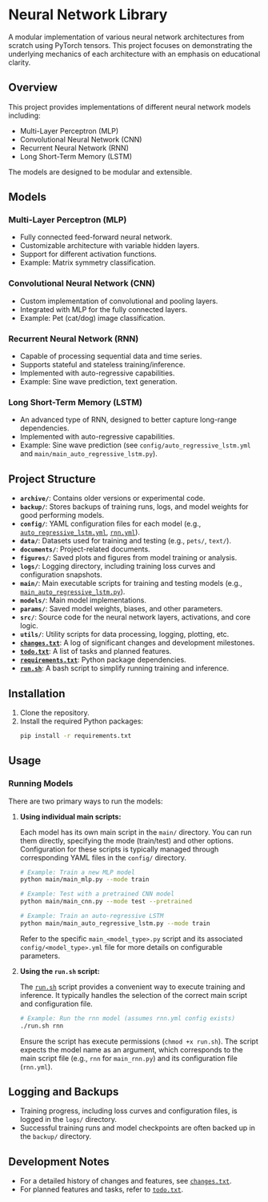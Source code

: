 # Neural Network Library

A modular implementation of various neural network architectures from scratch using PyTorch tensors. This project focuses on demonstrating the underlying mechanics of each architecture with an emphasis on educational clarity.

## Overview

This project provides implementations of different neural network models including:

- Multi-Layer Perceptron (MLP)
- Convolutional Neural Network (CNN)
- Recurrent Neural Network (RNN)
- Long Short-Term Memory (LSTM)

The models are designed to be modular and extensible.

## Models

### Multi-Layer Perceptron (MLP)
- Fully connected feed-forward neural network.
- Customizable architecture with variable hidden layers.
- Support for different activation functions.
- Example: Matrix symmetry classification.

### Convolutional Neural Network (CNN)
- Custom implementation of convolutional and pooling layers.
- Integrated with MLP for the fully connected layers.
- Example: Pet (cat/dog) image classification.

### Recurrent Neural Network (RNN)
- Capable of processing sequential data and time series.
- Supports stateful and stateless training/inference.
- Implemented with auto-regressive capabilities.
- Example: Sine wave prediction, text generation.

### Long Short-Term Memory (LSTM)
- An advanced type of RNN, designed to better capture long-range dependencies.
- Implemented with auto-regressive capabilities.
- Example: Sine wave prediction (see `config/auto_regressive_lstm.yml` and `main/main_auto_regressive_lstm.py`).

## Project Structure

- **`archive/`**: Contains older versions or experimental code.
- **`backup/`**: Stores backups of training runs, logs, and model weights for good performing models.
- **`config/`**: YAML configuration files for each model (e.g., [`auto_regressive_lstm.yml`](config/auto_regressive_lstm.yml), [`rnn.yml`](config/rnn.yml)).
- **`data/`**: Datasets used for training and testing (e.g., `pets/`, `text/`).
- **`documents/`**: Project-related documents.
- **`figures/`**: Saved plots and figures from model training or analysis.
- **`logs/`**: Logging directory, including training loss curves and configuration snapshots.
- **`main/`**: Main executable scripts for training and testing models (e.g., [`main_auto_regressive_lstm.py`](main/main_auto_regressive_lstm.py)).
- **`models/`**: Main model implementations.
- **`params/`**: Saved model weights, biases, and other parameters.
- **`src/`**: Source code for the neural network layers, activations, and core logic.
- **`utils/`**: Utility scripts for data processing, logging, plotting, etc.
- **[`changes.txt`](changes.txt)**: A log of significant changes and development milestones.
- **[`todo.txt`](todo.txt)**: A list of tasks and planned features.
- **[`requirements.txt`](requirements.txt)**: Python package dependencies.
- **[`run.sh`](run.sh)**: A bash script to simplify running training and inference.

## Installation

1.  Clone the repository.
2.  Install the required Python packages:
    ```bash
    pip install -r requirements.txt
    ```

## Usage

### Running Models

There are two primary ways to run the models:

1.  **Using individual main scripts:**

    Each model has its own main script in the `main/` directory. You can run them directly, specifying the mode (train/test) and other options. Configuration for these scripts is typically managed through corresponding YAML files in the `config/` directory.

    ```bash
    # Example: Train a new MLP model
    python main/main_mlp.py --mode train

    # Example: Test with a pretrained CNN model
    python main/main_cnn.py --mode test --pretrained

    # Example: Train an auto-regressive LSTM
    python main/main_auto_regressive_lstm.py --mode train
    ```
    Refer to the specific `main_<model_type>.py` script and its associated `config/<model_type>.yml` file for more details on configurable parameters.

2.  **Using the `run.sh` script:**

    The [`run.sh`](run.sh) script provides a convenient way to execute training and inference. It typically handles the selection of the correct main script and configuration file.

    ```bash
    # Example: Run the rnn model (assumes rnn.yml config exists)
    ./run.sh rnn
    ```
    Ensure the script has execute permissions (`chmod +x run.sh`). The script expects the model name as an argument, which corresponds to the main script file (e.g., `rnn` for `main_rnn.py`) and its configuration file (`rnn.yml`).

## Logging and Backups
- Training progress, including loss curves and configuration files, is logged in the `logs/` directory.
- Successful training runs and model checkpoints are often backed up in the `backup/` directory.

## Development Notes
- For a detailed history of changes and features, see [`changes.txt`](changes.txt).
- For planned features and tasks, refer to [`todo.txt`](todo.txt).
